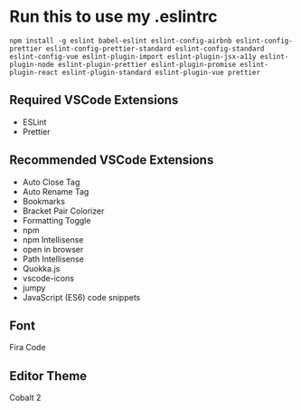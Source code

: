 # Run this to use my .eslintrc

`npm install -g eslint babel-eslint eslint-config-airbnb eslint-config-prettier eslint-config-prettier-standard eslint-config-standard eslint-config-vue eslint-plugin-import eslint-plugin-jsx-a11y eslint-plugin-node eslint-plugin-prettier eslint-plugin-promise eslint-plugin-react eslint-plugin-standard eslint-plugin-vue prettier`

## Required VSCode Extensions

-   ESLint
-   Prettier

## Recommended VSCode Extensions

-   Auto Close Tag
-   Auto Rename Tag
-   Bookmarks
-   Bracket Pair Colorizer
-   Formatting Toggle
-   npm
-   npm Intellisense
-   open in browser
-   Path Intellisense
-   Quokka.js
-   vscode-icons
-   jumpy
-   JavaScript (ES6) code snippets

## Font

Fira Code

## Editor Theme

Cobalt 2

